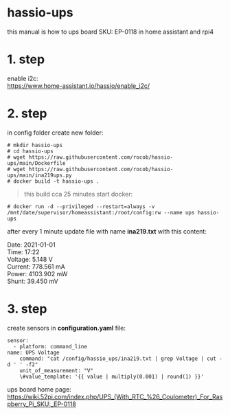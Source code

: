 # hassio-ups
this manual is how to ups board SKU: EP-0118 in home assistant and rpi4

# 1. step
enable i2c:<br>
https://www.home-assistant.io/hassio/enable_i2c/

# 2. step
in config folder create new folder:

```# mkdir hassio-ups```<br>
```# cd hassio-ups```<br>
```# wget https://raw.githubusercontent.com/rocob/hassio-ups/main/Dockerfile```<br>
```# wget https://raw.githubusercontent.com/rocob/hassio-ups/main/ina219ups.py```<br>
```# docker build -t hassio-ups .```<br>

> this build cca 25 minutes
start docker:

```# docker run -d --privileged --restart=always -v /mnt/date/supervisor/homeassistant:/root/config:rw --name ups hassio-ups```<br>

after every 1 minute update file with name **ina219.txt** with this content:

Date: 2021-01-01<br>
Time: 17:22<br>
Voltage: 5.148 V<br>
Current: 778.561 mA<br>
Power: 4103.902 mW<br>
Shunt: 39.450 mV<br>

# 3. step
create sensors in **configuration.yaml** file:

```sensor:```<br>
``  - platform: command_line``<br>
    ``name: UPS Voltage``<br>
`    command: "cat /config/hassio_ups/ina219.txt | grep Voltage | cut -d ' ' -f2"`<br>
```    unit_of_measurement: "V"```<br>
```    \#value_template: '{{ value | multiply(0.001) | round(1) }}'```<br>


ups board home page:<br>
https://wiki.52pi.com/index.php/UPS_(With_RTC_%26_Coulometer)_For_Raspberry_Pi_SKU:_EP-0118

